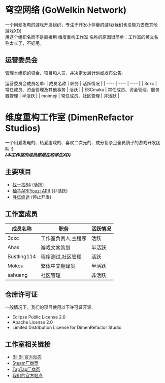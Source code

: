 # 穹空网络 (GoWelkin Network)
一个用爱发电的游戏开发组织，专注于开发小体量的游戏(我们也没能力去做其他游戏XD) <br>
用这个组织名而不是直接用 维度重构工作室 名称的原因很简单：工作室的英文名称太长了，不好用。

## 运营委员会
管理本组织的资金、项目和人员，并决定发展计划或发布公告。

运营委员会成员名单:
| 成员名称 | 职务 | 活跃情况 |
| ---- | ---- | ---- |
| 3cxc | 常任成员、资金管理及其他事务 | 活跃 |
| ESCmaka | 常任成员、资金管理、服务器管理 | 半活跃 |
| moimeji | 常任成员、社区管理 | 非活跃 |

# 维度重构工作室 (DimenRefactor Studios)

一个用爱发电的、热爱游戏的、喜欢二次元的、成分复杂且全员鸽子的游戏开发团队 :) <br>
_**~~(本工作室的成员都是在校学生XD)~~**_

## 主要项目
- [找一找84](https://github.com/GoWelkinDev/84-Project) (活跃)<br>
- [柚子API(Youzi API)](https://github.com/GoWelkinDev/Youzi-API) (非活跃)<br>
- [寻忆终途](https://github.com/GoWelkinDev/DimenBeat) (停止开发)

## 工作室成员
| 成员名称 | 职务 | 活跃情况 |
| ---- | ---- | ---- |
| 3cxc | 工作室负责人,主程序 | 活跃 |
| Ahas | 游戏文案策划 | 半活跃 |
| Bustling114 | 程序测试,社区管理 | 活跃 |
| Mokou | 繁体中文翻译员 | 半活跃 |
| sahuang | 社区管理 | 非活跃 |

## 仓库许可证
一般情况下，我们的项目使用以下许可证开源:
- Eclipse Public License 2.0
- Apache License 2.0
- Limited Distribution License for DimenRefactor Studio

## 工作室相关链接
- [BiliBili官方动态](https://space.bilibili.com/3546784620087914/dynamic)
- [Steam厂商页](https://store.steampowered.com/developer/DimenRefactor-Studio)
- [TapTap厂商页](https://www.taptap.cn/developer/281931)
- [我们的官方站点](https://www.gowelkin.net)
